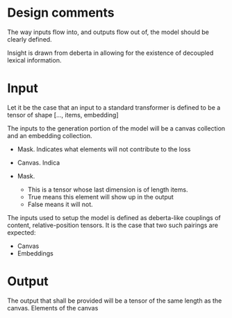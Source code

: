 # Design comments

The way inputs flow into, and outputs
flow out of, the model should be clearly
defined.

Insight is drawn from deberta in allowing 
for the existence of decoupled lexical
information.

# Input

Let it be the case that an input to a standard transformer is 
defined to be a tensor of shape [..., items, embedding]

The inputs to the generation portion of the model will be a 
canvas collection and an embedding collection.

* Mask. Indicates what elements will not contribute to the loss
* Canvas. Indica

* Mask. 
  * This is a tensor whose last dimension is of length items.
  * True means this element will show up in the output
  * False means it will not.

The inputs used to setup the model is defined as deberta-like
couplings of content, relative-position tensors. It is
the case that two such pairings are expected:

* Canvas
* Embeddings

# Output

The output that shall be provided will be a tensor
of the same length as the canvas. Elements of the canvas